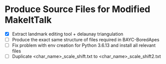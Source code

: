 # Produce Source Files for Modified MakeItTalk

- [X] Extract landmark editing tool + delaunay triangulation
- [ ] Produce the exact same structure of files required in BAYC-BoredApes
- [ ] Fix problem with env creation for Python 3.6.13 and install all relevant files
- [ ] Duplicate <char_name>_scale_shift.txt to <char_name>_scale_shift2.txt
